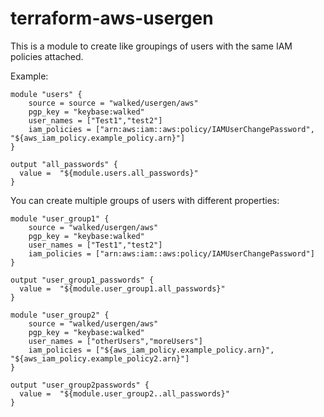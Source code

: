 # terraform-aws-usergen

This is a module to create like groupings of users with the same IAM policies attached.

Example:
```hcl
module "users" {
    source = source = "walked/usergen/aws"
    pgp_key = "keybase:walked"
    user_names = ["Test1","test2"]
    iam_policies = ["arn:aws:iam::aws:policy/IAMUserChangePassword", "${aws_iam_policy.example_policy.arn}"]    
}

output "all_passwords" {
  value =  "${module.users.all_passwords}"
}
```

You can create multiple groups of users with different properties:

```hcl
module "user_group1" {
    source = "walked/usergen/aws"
    pgp_key = "keybase:walked"
    user_names = ["Test1","test2"]
    iam_policies = ["arn:aws:iam::aws:policy/IAMUserChangePassword"]    
}

output "user_group1_passwords" {
  value =  "${module.user_group1.all_passwords}"
}

module "user_group2" {
    source = "walked/usergen/aws"
    pgp_key = "keybase:walked"
    user_names = ["otherUsers","moreUsers"]
    iam_policies = ["${aws_iam_policy.example_policy.arn}", "${aws_iam_policy.example_policy2.arn}"]    
}

output "user_group2passwords" {
  value =  "${module.user_group2..all_passwords}"
}
```
